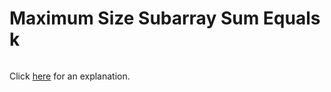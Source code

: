 # Maximum Size Subarray Sum Equals k 

~~~java

~~~

Click [here](Explanation.md) for an explanation.

